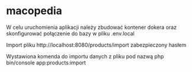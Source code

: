 # macopedia

W celu uruchomienia aplikacji należy zbudować kontener dokera oraz skonfigurować połączenie do bazy w pliku .env.local

Import pliku http://localhost:8080/products/import zabezpieczony hasłem

Wystawiona komenda do importu danych z pliku pod nazwą  php bin/console app:products:import


